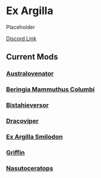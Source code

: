 # Ex Argilla

Placeholder

[Discord Link](#)

## Current Mods

### [Australovenator](./Path-of-Titans-ExAAustralo)
### [Beringia Mammuthus Columbi](./Path-of-Titans-Beringia-Mammuthus-Columbi)
### [Bistahieversor](./Path-of-Titans-ExABista)
### [Dracoviper](./Path-of-Titans-EADracoviper)
### [Ex Argilla Smilodon](./Path-of-Titans-EASmilodon)
### [Griffin](./Path-of-Titans-EAGriffin)
### [Nasutoceratops](./Path-of-Titans-EANasuto)

